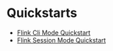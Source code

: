 # Quickstarts

- [Flink Cli Mode Quickstart](flink-cli-mode.md)
- [Flink Session Mode Quickstart](flink-session-mode.md)
